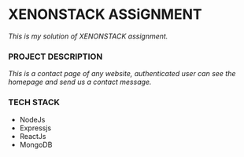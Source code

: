 # XENONSTACK ASSiGNMENT

*This is my solution of XENONSTACK assignment.*

### PROJECT DESCRIPTION
*This is a contact page of any website, authenticated user can see the homepage and send us a contact message.*

### TECH STACK
- NodeJs
- Expressjs
- ReactJs
- MongoDB
  
